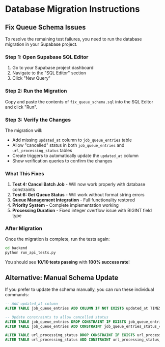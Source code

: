 # Database Migration Instructions

## Fix Queue Schema Issues

To resolve the remaining test failures, you need to run the database migration in your Supabase project.

### Step 1: Open Supabase SQL Editor
1. Go to your Supabase project dashboard
2. Navigate to the "SQL Editor" section
3. Click "New Query"

### Step 2: Run the Migration
Copy and paste the contents of `fix_queue_schema.sql` into the SQL Editor and click "Run".

### Step 3: Verify the Changes
The migration will:
- Add missing `updated_at` column to `job_queue_entries` table
- Allow "cancelled" status in both `job_queue_entries` and `url_processing_status` tables
- Create triggers to automatically update the `updated_at` column
- Show verification queries to confirm the changes

### What This Fixes
1. **Test 4: Cancel Batch Job** - Will now work properly with database constraints
2. **Test 6: Get Queue Status** - Will work without format string errors
3. **Queue Management Integration** - Full functionality restored
4. **Priority System** - Complete implementation working
5. **Processing Duration** - Fixed integer overflow issue with BIGINT field type

### After Migration
Once the migration is complete, run the tests again:
```bash
cd backend
python run_api_tests.py
```

You should see **10/10 tests passing** with **100% success rate**!

## Alternative: Manual Schema Update
If you prefer to update the schema manually, you can run these individual commands:

```sql
-- Add updated_at column
ALTER TABLE job_queue_entries ADD COLUMN IF NOT EXISTS updated_at TIMESTAMPTZ DEFAULT NOW();

-- Update constraints to allow cancelled status
ALTER TABLE job_queue_entries DROP CONSTRAINT IF EXISTS job_queue_entries_status_check;
ALTER TABLE job_queue_entries ADD CONSTRAINT job_queue_entries_status_check CHECK (status IN ('queued', 'running', 'completed', 'failed', 'cancelled'));

ALTER TABLE url_processing_status DROP CONSTRAINT IF EXISTS url_processing_status_status_check;
ALTER TABLE url_processing_status ADD CONSTRAINT url_processing_status_status_check CHECK (status IN ('pending', 'processing', 'completed', 'failed', 'retrying', 'cancelled'));
```
